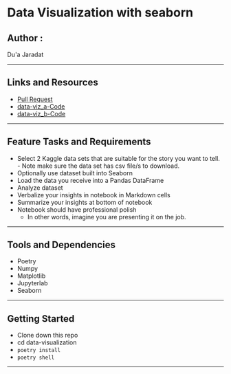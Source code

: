 # Data Visualization with seaborn  


## Author : 

Du'a Jaradat

---

## Links and Resources

- [Pull Request](https://github.com/duajaradat/data-visualization/pull/1)
- [data-viz_a-Code](https://github.com/duajaradat/data-visualization/blob/data-visualization/viz-a.ipynb)
- [data-viz_b-Code](https://github.com/duajaradat/data-visualization/blob/data-visualization/viz-b.ipynb)

---

## Feature Tasks and Requirements

- Select 2 Kaggle data sets that are suitable for the story you want to tell.
      - Note make sure the data set has csv file/s to download.
- Optionally use dataset built into Seaborn
- Load the data you receive into a Pandas DataFrame
- Analyze dataset
- Verbalize your insights in notebook in Markdown cells
- Summarize your insights at bottom of notebook
- Notebook should have professional polish
     - In other words, imagine you are presenting it on the job.
---

## Tools and Dependencies

- Poetry
- Numpy
- Matplotlib
- Jupyterlab
- Seaborn

---

## Getting Started

- Clone down this repo
- cd data-visualization
- `poetry install`
- `poetry shell`



---